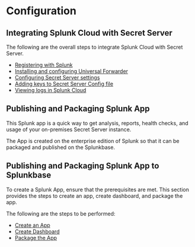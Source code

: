 [title]: # (Configuration)
[tags]: # (introduction)
[priority]: # (100)
# Configuration

## Integrating Splunk Cloud with Secret Server

The following are the overall steps to integrate Splunk Cloud with Secret Server.

* [Registering with Splunk](registering-Splunk.md)
* [Installing and configuring Universal Forwarder](install-config-universal.md)
* [Configuring Secret Server settings](config-secret-server-settings.md)
* [Adding keys to Secret Server Config file](add-keys-secret-server.md)
* [Viewing logs in Splunk Cloud](viewing-logs-splunk-cloud.md)

## Publishing and Packaging Splunk App

This Splunk app is a quick way to get analysis, reports, health checks, and
usage of your on-premises Secret Server instance.

The App is created on the enterprise edition of Splunk so that it can be
packaged and published on the Splunkbase.

## Publishing and Packaging Splunk App to Splunkbase

To create a Splunk App, ensure that the prerequisites are met. This section
provides the steps to create an app, create dashboard, and package the app.

The following are the steps to be performed:

* [Create an App](create-an-app.md)
* [Create Dashboard](create-dashboard.md)
* [Package the App](package-the-app.md)

